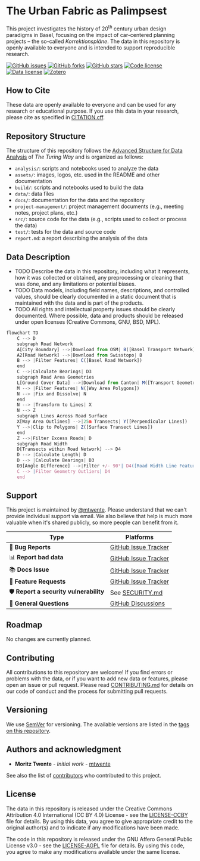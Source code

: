 # The Urban Fabric as Palimpsest

This project investigates the history of 20<sup>th</sup> century urban design paradigms in Basel, focusing on the impact of car-centered planning projects – the so-called _Korrektionspläne_. The data in this repository is openly available to everyone and is intended to support reproducible research.

[![GitHub issues](https://img.shields.io/github/issues/mtwente/palimpsest-bs.svg)](https://github.com/mtwente/palimpsest-bs/issues)
[![GitHub forks](https://img.shields.io/github/forks/mtwente/palimpsest-bs.svg)](https://github.com/mtwente/palimpsest-bs/network)
[![GitHub stars](https://img.shields.io/github/stars/mtwente/palimpsest-bs.svg)](https://github.com/mtwente/palimpsest-bs/stargazers)
[![Code license](<https://img.shields.io/badge/license%20(code)-AGPL--3.0-orange.svg>)](https://github.com/mtwente/palimpsest-bs/blob/main/LICENSE-AGPL.md)
[![Data license](<https://img.shields.io/badge/license%20(data)-CC%20BY%204.0-brightgreen.svg>)](https://github.com/mtwente/palimpsest-bs/blob/main/LICENSE-CCBY.md)
[![Zotero](https://img.shields.io/badge/zotero-palimpsest--bs-bb393c?logo=zotero)](https://www.zotero.org/groups/5500966/palimpsest-bs)

## How to Cite

These data are openly available to everyone and can be used for any research or educational purpose. If you use this data in your research, please cite as specified in [CITATION.cff](CITATION.cff).

## Repository Structure

The structure of this repository follows the [Advanced Structure for Data Analysis](https://the-turing-way.netlify.app/project-design/project-repo/project-repo-advanced.html) of _The Turing Way_ and is organized as follows:

- `analysis/`: scripts and notebooks used to analyze the data
- `assets/`: images, logos, etc. used in the README and other documentation
- `build/`: scripts and notebooks used to build the data
- `data/`: data files
- `docs/`: documentation for the data and the repository
- `project-management/`: project management documents (e.g., meeting notes, project plans, etc.)
- `src/`: source code for the data (e.g., scripts used to collect or process the data)
- `test/`: tests for the data and source code
- `report.md`: a report describing the analysis of the data

## Data Description

- TODO Describe the data in this repository, including what it represents, how it was collected or obtained, any preprocessing or cleaning that was done, and any limitations or potential biases.
- TODO Data models, including field names, descriptions, and controlled values, should be clearly documented in a static document that is maintained with the data and is part of the products.
- TODO All rights and intellectual property issues should be clearly documented. Where possible, data and products should be released under open licenses (Creative Commons, GNU, BSD, MPL).

```mermaid.js
flowchart TD
    C --> D
    subgraph Road Network
    A[City Boundary] -->|Download from OSM| B([Basel Transport Network])
    A2[Road Network] -->|Download from Swisstopo| B
    B --> |Filter Features| C([Basel Road Network])
    end
    C -->|Calculate Bearings| D3
    subgraph Road Area Geometries
    L[Ground Cover Data] -->|Download from Canton| M([Transport Geometries])
    M --> |Filter Features| N([Way Area Polygons])
    N --> |Fix and Dissolve| N
    end
    N --> |Transform to Lines| X
    N --> Z
    subgraph Lines Across Road Surface
    X[Way Area Outlines] -->|25m Transects| Y([Perpendicular Lines])
    Y -->|Clip to Polygons| Z([Surface Transect Lines])
    end
    Z -->|Filter Excess Roads| D
    subgraph Road Width
    D[Transects within Road Network] --> D4
    D --> |Calculate Length| D
    D --> |Calculate Bearings| D3
    D3[Angle Difference] -->|Filter +/- 90°| D4([Road Width Line Features])
    C --> |Filter Geometry Outliers| D4
    end
```

## Support

This project is maintained by [@mtwente](https://github.com/mtwente). Please understand that we can't provide individual support via email. We also believe that help is much more valuable when it's shared publicly, so more people can benefit from it.

| Type                                   | Platforms                                                                  |
| -------------------------------------- | -------------------------------------------------------------------------- |
| 🚨 **Bug Reports**                     | [GitHub Issue Tracker](https://github.com/mtwente/palimpsest-bs/issues)    |
| 📊 **Report bad data**                 | [GitHub Issue Tracker](https://github.com/mtwente/palimpsest-bs/issues)    |
| 📚 **Docs Issue**                      | [GitHub Issue Tracker](https://github.com/mtwente/palimpsest-bs/issues)    |
| 🎁 **Feature Requests**                | [GitHub Issue Tracker](https://github.com/mtwente/palimpsest-bs/issues)    |
| 🛡 **Report a security vulnerability** | See [SECURITY.md](SECURITY.md)                                             |
| 💬 **General Questions**               | [GitHub Discussions](https://github.com/mtwente/palimpsest-bs/discussions) |

## Roadmap

No changes are currently planned.

## Contributing

All contributions to this repository are welcome! If you find errors or problems with the data, or if you want to add new data or features, please open an issue or pull request. Please read [CONTRIBUTING.md](CONTRIBUTING.md) for details on our code of conduct and the process for submitting pull requests.

## Versioning

We use [SemVer](http://semver.org/) for versioning. The available versions are listed in the [tags on this repository](https://github.com/mtwente/palimpsest-bs/tags).

## Authors and acknowledgment

- **Moritz Twente** - _Initial work_ - [mtwente](https://github.com/mtwente)

See also the list of [contributors](https://github.com/mtwente/palimpsest-bs/graphs/contributors) who contributed to this project.

## License

The data in this repository is released under the Creative Commons Attribution 4.0 International (CC BY 4.0) License - see the [LICENSE-CCBY](LICENSE-CCBY.md) file for details. By using this data, you agree to give appropriate credit to the original author(s) and to indicate if any modifications have been made.

The code in this repository is released under the GNU Affero General Public License v3.0 - see the [LICENSE-AGPL](LICENSE-AGPL.md) file for details. By using this code, you agree to make any modifications available under the same license.
